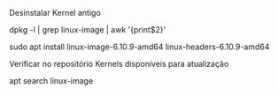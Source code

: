 Desinstalar Kernel antigo

dpkg -l | grep linux-image | awk '{print$2}'

sudo apt install linux-image-6.10.9-amd64 linux-headers-6.10.9-amd64

Verificar no repositório Kernels disponíveis para atualização

apt search linux-image